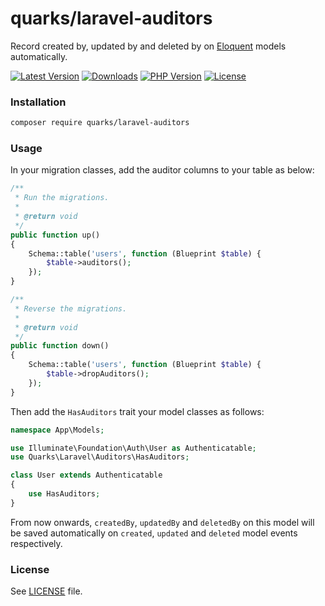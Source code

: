 # quarks/laravel-auditors

Record created by, updated by and deleted by on [Eloquent](https://laravel.com/docs/6.x/eloquent) models automatically.

[![Latest Version][latest-version-image]][latest-version-url]
[![Downloads][downloads-image]][downloads-url]
[![PHP Version][php-version-image]][php-version-url]
[![License][license-image]](LICENSE)

### Installation

```bash
composer require quarks/laravel-auditors
```

### Usage

In your migration classes, add the auditor columns to your table as below:

```php
/**
 * Run the migrations.
 *
 * @return void
 */
public function up()
{
    Schema::table('users', function (Blueprint $table) {
        $table->auditors();
    });
}

/**
 * Reverse the migrations.
 *
 * @return void
 */
public function down()
{
    Schema::table('users', function (Blueprint $table) {
        $table->dropAuditors();
    });
}
```

Then add the `HasAuditors` trait your model classes as follows:

```php
namespace App\Models;

use Illuminate\Foundation\Auth\User as Authenticatable;
use Quarks\Laravel\Auditors\HasAuditors;

class User extends Authenticatable
{
    use HasAuditors;
}
```

From now onwards, `createdBy`, `updatedBy` and `deletedBy` on this model will be saved automatically on `created`,
`updated` and `deleted` model events respectively.

### License

See [LICENSE](LICENSE) file.

[latest-version-image]: https://img.shields.io/github/release/qtsolv/laravel-auditors.svg?style=flat-square
[latest-version-url]: https://github.com/qtsolv/laravel-auditors/releases
[downloads-image]: https://img.shields.io/packagist/dt/quarks/laravel-auditors.svg?style=flat-square
[downloads-url]: https://packagist.org/packages/quarks/laravel-auditors
[php-version-image]: http://img.shields.io/badge/php-7.2+-8892be.svg?style=flat-square
[php-version-url]: https://www.php.net/downloads
[license-image]: https://img.shields.io/badge/license-MIT-brightgreen.svg?style=flat-square
